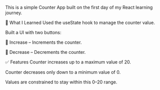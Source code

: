 This is a simple Counter App built on the first day of my React learning journey.

🚀 What I Learned
Used the useState hook to manage the counter value.

Built a UI with two buttons:

🔼 Increase – Increments the counter.

🔽 Decrease – Decrements the counter.

✅ Features
Counter increases up to a maximum value of 20.

Counter decreases only down to a minimum value of 0.

Values are constrained to stay within this 0–20 range.

